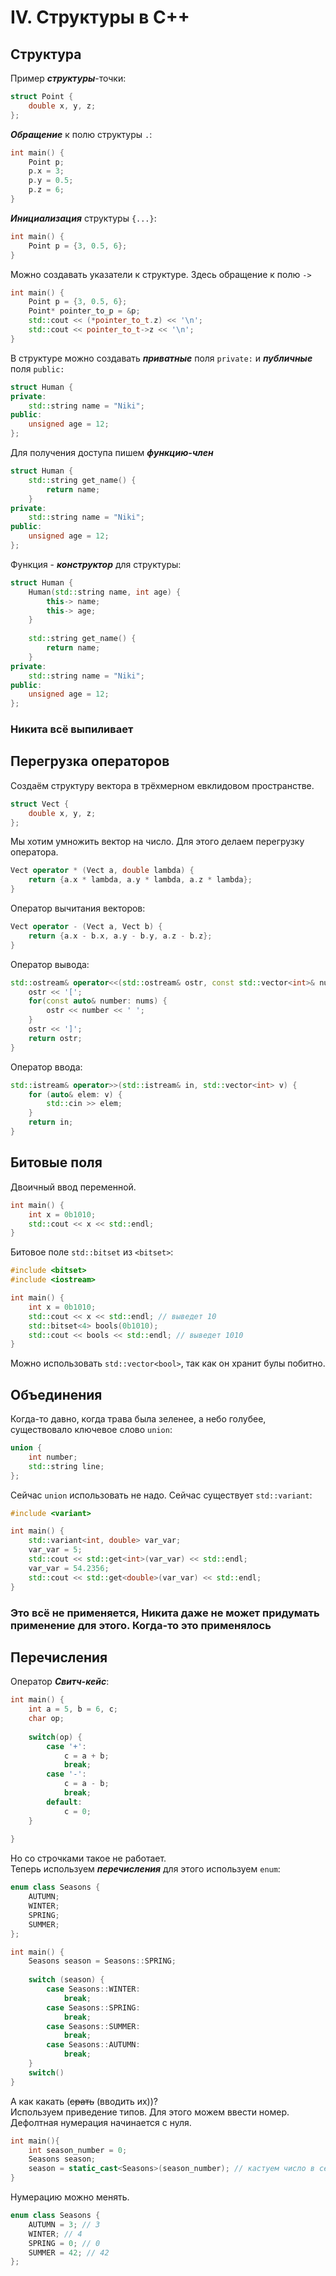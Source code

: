 # IV. Структуры в C++

## Структура


Пример _**структуры**_-точки:
```c++
struct Point {
    double x, y, z;
};
```
_**Обращение**_ к полю структуры `.`:
```c++
int main() {
    Point p;
    p.x = 3;
    p.y = 0.5;
    p.z = 6;
}
```
_**Инициализация**_ структуры `{...}`:
```c++
int main() {
    Point p = {3, 0.5, 6};
}
```
Можно создавать указатели к структуре. 
Здесь обращение к полю `->`
```c++
int main() {
    Point p = {3, 0.5, 6};
    Point* pointer_to_p = &p;
    std::cout << (*pointer_to_t.z) << '\n';
    std::cout << pointer_to_t->z << '\n';
}
```
В структуре можно создавать **_приватные_** поля `private:` и
**_публичные_** поля `public:`
```c++
struct Human {
private:
    std::string name = "Niki";
public:
    unsigned age = 12;
};
```
Для получения доступа пишем **_функцию-член_**
```c++
struct Human {
    std::string get_name() {
        return name;
    }
private:
    std::string name = "Niki";
public:
    unsigned age = 12;
};
```
Функция - **_конструктор_** для структуры:
```c++
struct Human {
    Human(std::string name, int age) {
        this-> name;
        this-> age;
    }
    
    std::string get_name() {
        return name;
    }
private:
    std::string name = "Niki";
public:
    unsigned age = 12;
};
```
### Никита всё выпиливает

## Перегрузка операторов

Создаём структуру вектора в трёхмерном евклидовом пространстве.

```c++
struct Vect {
    double x, y, z;
};
```

Мы хотим умножить вектор на число. Для этого делаем перегрузку оператора.

```c++
Vect operator * (Vect a, double lambda) {
    return {a.x * lambda, a.y * lambda, a.z * lambda};
}
```

Оператор вычитания векторов:
```c++
Vect operator - (Vect a, Vect b) {
    return {a.x - b.x, a.y - b.y, a.z - b.z};
}
```

Оператор вывода:
```c++
std::ostream& operator<<(std::ostream& ostr, const std::vector<int>& nums) {
    ostr << '[';
    for(const auto& number: nums) {
        ostr << number << ' ';
    }
    ostr << ']';
    return ostr;
}
```
Оператор ввода:
```c++
std::istream& operator>>(std::istream& in, std::vector<int> v) {
    for (auto& elem: v) {
        std::cin >> elem;
    }
    return in;
}
```

## Битовые поля

Двоичный ввод переменной.
```c++
int main() {
    int x = 0b1010;
    std::cout << x << std::endl;
}
```
Битовое поле `std::bitset` из `<bitset>`:

```c++
#include <bitset>
#include <iostream>

int main() {
    int x = 0b1010;
    std::cout << x << std::endl; // выведет 10
    std::bitset<4> bools(0b1010);
    std::cout << bools << std::endl; // выведет 1010
}
```

Можно использовать `std::vector<bool>`, так как он хранит булы побитно.

## Объединения

Когда-то давно, когда трава была зеленее, а небо голубее, существовало ключевое
слово `union`:
```c++
union {
    int number;
    std::string line;
};
```
Сейчас `union` использовать не надо. Сейчас существует `std::variant`:

```c++
#include <variant>

int main() {
    std::variant<int, double> var_var;
    var_var = 5;
    std::cout << std::get<int>(var_var) << std::endl;
    var_var = 54.2356;
    std::cout << std::get<double>(var_var) << std::endl;
}
```

### Это всё не применяется, Никита даже не может придумать применение для этого. Когда-то это применялось

## Перечисления

Оператор **_Свитч-кейс_**:
```c++
int main() {
    int a = 5, b = 6, c;
    char op;
    
    switch(op) {
        case '+':
            c = a + b;
            break;
        case '-':
            c = a - b;
            break;
        default:
            c = 0;
    }
    
}
```
Но со строчками такое не работает.   
Теперь используем **_перечисления_** для этого используем `enum`:
```c++
enum class Seasons {
    AUTUMN;
    WINTER;
    SPRING;
    SUMMER;
};

int main() {
    Seasons season = Seasons::SPRING;
    
    switch (season) {
        case Seasons::WINTER:
            break;
        case Seasons::SPRING:
            break;
        case Seasons::SUMMER:
            break;
        case Seasons::AUTUMN:
            break;
    }
    switch()
}
```

А как какать (~~срать~~ (вводить их))?  
Используем приведение типов. Для этого можем ввести номер. Дефолтная нумерация начинается с нуля.
```c++
int main(){
    int season_number = 0;
    Seasons season;
    season = static_cast<Seasons>(season_number); // кастуем число в сезон
}
```
Нумерацию можно менять.
```c++
enum class Seasons {
    AUTUMN = 3; // 3
    WINTER; // 4
    SPRING = 0; // 0
    SUMMER = 42; // 42
};
```